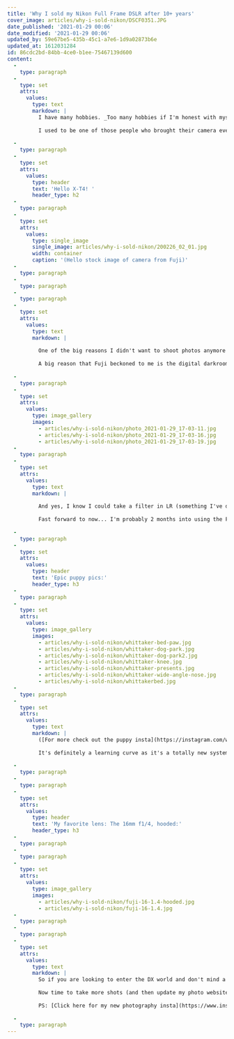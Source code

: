 ```yaml
---
title: 'Why I sold my Nikon Full Frame DSLR after 10+ years'
cover_image: articles/why-i-sold-nikon/DSCF0351.JPG
date_published: '2021-01-29 00:06'
date_modified: '2021-01-29 00:06'
updated_by: 59e67be5-435b-45c1-a7e6-1d9a02873b6e
updated_at: 1612031284
id: 86cdc2bd-84bb-4ce0-b1ee-75467139d600
content:
  -
    type: paragraph
  -
    type: set
    attrs:
      values:
        type: text
        markdown: |
          I have many hobbies. _Too many hobbies if I'm honest with myself. (I never am)_ One of them that has been on the relative back burner for the last few years is photography. Besides the occasional product photography for Rainier Watch and a few weddings a year i hardly ever use my Nikon D750. And I've got a few thousand photos on my computer that I haven't gone through. 
          
          I used to be one of those people who brought their camera everywhere. So recently in an effort to rekindle that photography love I sold my Nikon DSLR after 10+ years of the utmost loyalty to the Nikon brand. It was a hard decision and I spent many days (too many days) agonizing over it but here's why I moved to world of Fuji. Mostly its because I wanted a fresh start. 
          
  -
    type: paragraph
  -
    type: set
    attrs:
      values:
        type: header
        text: 'Hello X-T4! '
        header_type: h2
  -
    type: paragraph
  -
    type: set
    attrs:
      values:
        type: single_image
        single_image: articles/why-i-sold-nikon/200226_02_01.jpg
        width: container
        caption: '(Hello stock image of camera from Fuji)'
  -
    type: paragraph
  -
    type: paragraph
  -
    type: paragraph
  -
    type: set
    attrs:
      values:
        type: text
        markdown: |
          
          One of the big reasons I didn't want to shoot photos anymore was the process. Bringing my bulky DSLR and glass was a pain, especially when backpacking. So for at least a year I've had my eye on the mirrorless world. Mirrorless is definitely the trendy part of photography and has been for a few years. I get it, they are way lighter and more portable. So that's a win. For several years, I was really tempted by Sony, partially because they are probably at the top of the mirrorless game and partially because I was developing the AlphaUniverse.com full time at my old day job. Also I know Nikon has some pretty good mirrorless options, heck I even rented one for a wedding in 2018, and with Nikon I could use an adapter and keep my current glass. But it was time for a change. 
          
          A big reason that Fuji beckoned to me is the digital darkroom process. I've got years and years of photos squirreled away on my various hard drives and a drobo. I used to use Lightroom 3 and my iMac for editing but now that I'm a full time coder and spend my week in front of a computer I don't really want to do more of that. Fujifilm rocks socks with their tones straight out of camera. And they have some amazing film simulation modes in camera that have produced delightful tones for me. 
          
  -
    type: paragraph
  -
    type: set
    attrs:
      values:
        type: image_gallery
        images:
          - articles/why-i-sold-nikon/photo_2021-01-29_17-03-11.jpg
          - articles/why-i-sold-nikon/photo_2021-01-29_17-03-16.jpg
          - articles/why-i-sold-nikon/photo_2021-01-29_17-03-19.jpg
  -
    type: paragraph
  -
    type: set
    attrs:
      values:
        type: text
        markdown: |
          
          And yes, I know I could take a filter in LR (something I've done in the past) and get that filmy look but by doing this all in camera I'm able to take that step out of the process. Also the film simulation modes are more just filters but they basically change the camera image when captured so it's a filter but not a filter. Additionally the fuji color science and tones are just so stinky good out of camera. _So stinkin good I tell ya!_
          
          Fast forward to now... I'm probably 2 months into using the Fuji and I love it! The transition has helped spark that artistic love of the photogprahic medium. Plus I've taken some epic puppy pics with it. 
          
  -
    type: paragraph
  -
    type: set
    attrs:
      values:
        type: header
        text: 'Epic puppy pics:'
        header_type: h3
  -
    type: paragraph
  -
    type: set
    attrs:
      values:
        type: image_gallery
        images:
          - articles/why-i-sold-nikon/whittaker-bed-paw.jpg
          - articles/why-i-sold-nikon/whittaker-dog-park.jpg
          - articles/why-i-sold-nikon/whittaker-dog-park2.jpg
          - articles/why-i-sold-nikon/whittaker-knee.jpg
          - articles/why-i-sold-nikon/whittaker-presents.jpg
          - articles/why-i-sold-nikon/whittaker-wide-angle-nose.jpg
          - articles/why-i-sold-nikon/whittakerbed.jpg
  -
    type: paragraph
  -
    type: set
    attrs:
      values:
        type: text
        markdown: |
          ([For more check out the puppy insta](https://instagram.com/whittakerthedog))
          
          It's definitely a learning curve as it's a totally new system to learn but so far I've loved the fuji for it's colors, top controls, and stylish looks. And I've acquired several primes including my favorite lens so far; the 16mm 1.4. 
          
  -
    type: paragraph
  -
    type: paragraph
  -
    type: set
    attrs:
      values:
        type: header
        text: 'My favorite lens: The 16mm f1/4, hooded:'
        header_type: h3
  -
    type: paragraph
  -
    type: paragraph
  -
    type: set
    attrs:
      values:
        type: image_gallery
        images:
          - articles/why-i-sold-nikon/fuji-16-1.4-hooded.jpg
          - articles/why-i-sold-nikon/fuji-16-1.4.jpg
  -
    type: paragraph
  -
    type: paragraph
  -
    type: set
    attrs:
      values:
        type: text
        markdown: |
          So if you are looking to enter the DX world and don't mind a slight loss in shallow dof and low light (of full frame), I'd recommend the X-T4. [In fact, I got mine from Shop Moment and you can too!](https://dlndl.co/moment) _(Plus if you use my referral link I get a slight kickback which I appreciate!)_
          
          Now time to take more shots (and then update my photo website!). See ya out there 📷
          
          PS: [Click here for my new photography insta](https://www.instagram.com/davidlindahlphoto/)
          
  -
    type: paragraph
---
```

